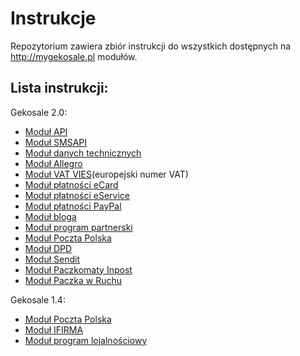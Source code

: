 Instrukcje
===

Repozytorium zawiera zbiór instrukcji do wszystkich dostępnych na http://mygekosale.pl modułów.

## Lista instrukcji:
Gekosale 2.0:
* [Moduł API](manuals/apig2.md)
* [Moduł SMSAPI](manuals/smsapig2.md)
* [Moduł danych technicznych](manuals/techg2.md)
* [Moduł Allegro](manuals/allegrog2.md)
* [Moduł VAT VIES](manuals/vatviesg2.md)(europejski numer VAT)
* [Moduł płatności eCard](manuals/ecardg2.md)
* [Moduł płatności eService](manuals/eserviceg2.md)
* [Moduł płatności PayPal](manuals/paypalg2.md)
* [Moduł bloga](manuals/blogg2.md)
* [Moduł program partnerski](manuals/pointsg2.md)
* [Moduł Poczta Polska](manuals/pocztag2.md)
* [Moduł DPD](manuals/dpdg2.md)
* [Moduł Sendit](manuals/senditg2.md)
* [Moduł Paczkomaty Inpost](manuals/inpostg2.md)
* [Moduł Paczka w Ruchu](manuals/paczkawruchug2.md)

Gekosale 1.4:
* [Moduł Poczta Polska](manuals/pocztag1.md)
* [Moduł IFIRMA](manuals/ifirmag1.md)
* [Moduł program lojalnościowy](manuals/pointsg1.md)
